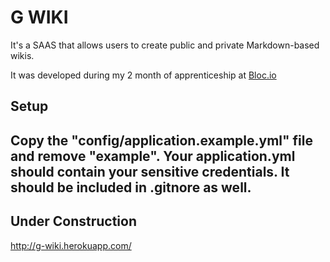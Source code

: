 <h1>G WIKI </h1>

It's a SAAS that allows users to create public and private Markdown-based wikis.

It was developed during my 2 month of apprenticeship at [Bloc.io](http://bloc.io)

<h2>Setup<h2>

Copy the "config/application.example.yml" file and remove "example". Your application.yml should contain your sensitive credentials. It should be included in .gitnore as well.

<h2>Under Construction</h2>

http://g-wiki.herokuapp.com/



